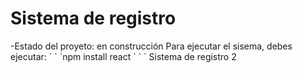 <h1>Sistema de registro</h1>
-Estado del proyeto: en construcción
Para ejecutar el sisema, debes ejecutar:
 ` ` `npm install react ` ` `
Sistema de registro 2
